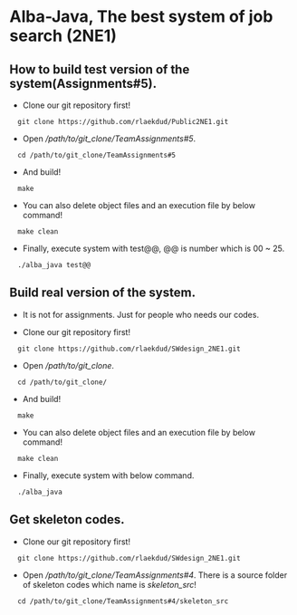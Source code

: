 # Alba-Java, The best system of job search (2NE1)

  ## How to build test version of the system(Assignments#5).

  - Clone our git repository first!
  ```
    git clone https://github.com/rlaekdud/Public2NE1.git
  ```
  
  - Open */path/to/git_clone/TeamAssignments#5*.
  ```
    cd /path/to/git_clone/TeamAssignments#5
  ```
  
  - And build!
  ``` 
    make
  ```
  
  - You can also delete object files and an execution file by below command!
  ``` 
    make clean
  ```
  
  - Finally, execute system with test@@,  @@ is number which is 00 ~ 25.
  ```
    ./alba_java test@@
  ``` 
  ## Build real version of the system.
  
  - It is not for assignments. Just for people who needs our codes.
  
  - Clone our git repository first!
  ```
    git clone https://github.com/rlaekdud/SWdesign_2NE1.git
  ```
  
  - Open */path/to/git_clone*.
  ```
    cd /path/to/git_clone/
  ```
  
  - And build!
  ``` 
    make
  ```
  
  - You can also delete object files and an execution file by below command!
  ``` 
    make clean
  ```
  
  - Finally, execute system with below command.
  ```
    ./alba_java
  ``` 
  
  ## Get skeleton codes.

  - Clone our git repository first!
  ```
    git clone https://github.com/rlaekdud/SWdesign_2NE1.git
  ```
  
  - Open */path/to/git_clone/TeamAssignments#4*. There is a source folder of skeleton codes which name is *skeleton_src*!
  ```
    cd /path/to/git_clone/TeamAssignments#4/skeleton_src
  ```

